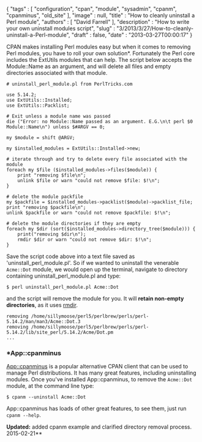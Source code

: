 {
   "tags" : [
      "configuration",
      "cpan",
      "module",
      "sysadmin",
      "cpanm",
      "cpanminus",
      "old_site"
   ],
   "image" : null,
   "title" : "How to cleanly uninstall a Perl module",
   "authors" : [
      "David Farrell"
   ],
   "description" : "How to write your own uninstall modules script",
   "slug" : "3/2013/3/27/How-to-cleanly-uninstall-a-Perl-module",
   "draft" : false,
   "date" : "2013-03-27T00:00:17"
}

CPAN makes installing Perl modules easy but when it comes to removing Perl modules, you have to roll your own solution\*. Fortunately the Perl core includes the ExtUtils modules that can help. The script below accepts the Module::Name as an argument, and will delete all files and empty directories associated with that module.

``` prettyprint
# uninstall_perl_module.pl from PerlTricks.com

use 5.14.2;
use ExtUtils::Installed;
use ExtUtils::Packlist;

# Exit unless a module name was passed
die ("Error: no Module::Name passed as an argument. E.G.\n\t perl $0 Module::Name\n") unless $#ARGV == 0;

my $module = shift @ARGV;

my $installed_modules = ExtUtils::Installed->new;

# iterate through and try to delete every file associated with the module
foreach my $file ($installed_modules->files($module)) {
    print "removing $file\n";
    unlink $file or warn "could not remove $file: $!\n";
}

# delete the module packfile
my $packfile = $installed_modules->packlist($module)->packlist_file;
print "removing $packfile\n";
unlink $packfile or warn "could not remove $packfile: $!\n";

# delete the module directories if they are empty
foreach my $dir (sort($installed_modules->directory_tree($module))) {
    print("removing $dir\n");
    rmdir $dir or warn "could not remove $dir: $!\n";
}
```

Save the script code above into a text file saved as 'uninstall\_perl\_module.pl'. So if we wanted to uninstall the venerable `Acme::Dot` module, we would open up the terminal, navigate to directory containing uninstall\_perl\_module.pl and type:

``` prettyprint
$ perl uninstall_perl_module.pl Acme::Dot
```

and the script will remove the module for you. It will **retain non-empty directories**, as it uses [rmdir](http://perldoc.perl.org/functions/rmdir.html).

``` prettyprint
removing /home/sillymoose/perl5/perlbrew/perls/perl-5.14.2/man/man3/Acme::Dot.3
removing /home/sillymoose/perl5/perlbrew/perls/perl-5.14.2/lib/site_perl/5.14.2/Acme/Dot.pm
...
```

### \*App::cpanminus

[App::cpanminus](https://metacpan.org/pod/App::cpanminus) is a popular alternative CPAN client that can be used to manage Perl distributions. It has many great features, including uninstalling modules. Once you've installed App::cpanminus, to remove the `Acme::Dot` module, at the command line type:

``` prettyprint
$ cpanm --uninstall Acme::Dot
```

App::cpanminus has loads of other great features, to see them, just run `cpanm --help`.

**Updated:** added cpanm example and clarified directory removal process. 2015-02-21**

